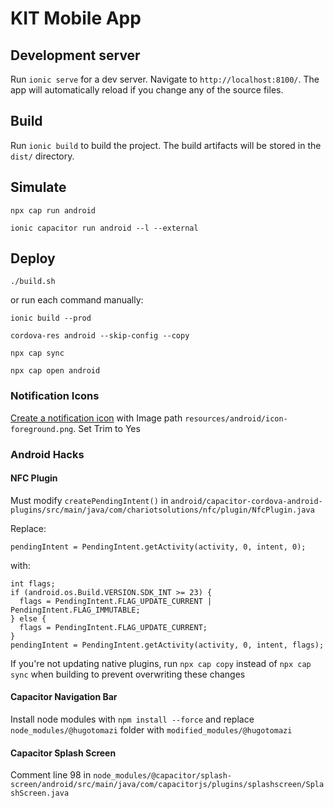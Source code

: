 # KIT Mobile App

## Development server

Run `ionic serve` for a dev server. Navigate to `http://localhost:8100/`. The app will automatically reload if you change any of the source files.

## Build

Run `ionic build` to build the project. The build artifacts will be stored in the `dist/` directory.

## Simulate

`npx cap run android`

`ionic capacitor run android --l --external`

## Deploy

`./build.sh`

or run each command manually:

`ionic build --prod`

`cordova-res android --skip-config --copy`

`npx cap sync`

`npx cap open android`

### Notification Icons

[Create a notification icon](https://developer.android.com/studio/write/image-asset-studio#create-notification) with Image path `resources/android/icon-foreground.png`. Set Trim to Yes

### Android Hacks

#### NFC Plugin

Must modify `createPendingIntent()` in `android/capacitor-cordova-android-plugins/src/main/java/com/chariotsolutions/nfc/plugin/NfcPlugin.java`

Replace:

```
pendingIntent = PendingIntent.getActivity(activity, 0, intent, 0);
```

with:

```
int flags;
if (android.os.Build.VERSION.SDK_INT >= 23) {
  flags = PendingIntent.FLAG_UPDATE_CURRENT | PendingIntent.FLAG_IMMUTABLE;
} else {
  flags = PendingIntent.FLAG_UPDATE_CURRENT;
}
pendingIntent = PendingIntent.getActivity(activity, 0, intent, flags);
```

If you're not updating native plugins, run `npx cap copy` instead of `npx cap sync` when building to prevent overwriting these changes

#### Capacitor Navigation Bar

Install node modules with `npm install --force` and replace `node_modules/@hugotomazi` folder with `modified_modules/@hugotomazi`

#### Capacitor Splash Screen

Comment line 98 in `node_modules/@capacitor/splash-screen/android/src/main/java/com/capacitorjs/plugins/splashscreen/SplashScreen.java`
